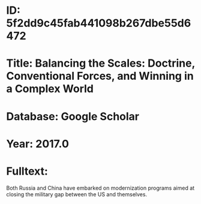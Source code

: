 # ID: 5f2dd9c45fab441098b267dbe55d6472
# Title: Balancing the Scales: Doctrine, Conventional Forces, and Winning in a Complex World
# Database: Google Scholar
# Year: 2017.0
# Fulltext:
Both Russia and China have embarked on modernization programs aimed at closing the military gap between the US and themselves.